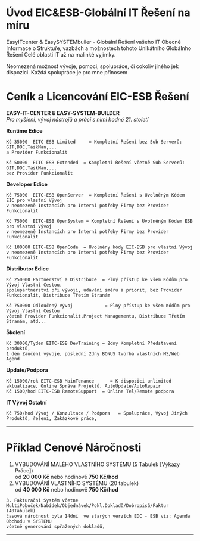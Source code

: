 ﻿# Úvod   EIC&ESB-Globální IT Řešení na míru  

EasyITcenter & EasySYSTEMbuiler - Globální Řešení vašeho IT
Obecné Informace o Struktuře, vazbách a možnostech tohoto Unikátního Globálnho Řešení
Celé oblasti IT až na malinké vyjímky.

Neomezená možnost vývoje, pomoci, spolupráce, či cokoliv jiného jek dispozici.
Každá spolupráce je pro mne přínosem

    
# Ceník a Licencování EIC-ESB Řešení    
    
**EASY-IT-CENTER & EASY-SYSTEM-BUILDER**    
*Pro myšlení, vývoj nástrojů a práci s nimi hodné 21. století*    
    
    
**Runtime Edice**    
```    
Kč 35000  EITC-ESB Limited     = Kompletní Řešení bez Sub Serverů: GIT,DOC,TaskMan,...    
a Provider Funkcionalit    
    
Kč 50000  EITC-ESB Extended  = Kompletní Řešení včetně Sub Serverů: GIT,DOC,TaskMan,...    
bez Provider Funkcionalit    
```    
    
**Developer Edice**    
```    
Kč 75000  EITC-ESB OpenServer  = Kompletní Řešení s Uvolněným Kódem EIC pro vlastní Vývoj    
v neomezeně Instancích pro Interní potřeby Firmy bez Provider Funkcionalit    
    
Kč 75000  EITC-ESB OpenSystem = Kompletní Řešení s Uvolněným Kódem ESB pro vlastní Vývoj    
v neomezeně Instancích pro Interní potřeby Firmy bez Provider Funkcionalit    
    
Kč 100000 EITC-ESB OpenCode  = Uvolněny kódy EIC-ESB pro vlastní Vývoj    
v neomezeně Instancích pro Interní potřeby Firmy bez Provider Funkcionalit    
```    
    
**Distributor Edice**    
```    
Kč 250000 Partnerství a Distribuce  = Plný přístup ke všem Kódům pro Vývoj Vlastní Cestou,    
spolupartnerství při vývoji, udávání směru a priorit, bez Provider Funkcionalit, Distribuce Třetím Stranám    
    
Kč 750000 Odloučený Vývoj            = Plný přístup ke všem Kódům pro Vývoj Vlastní Cestou    
včetně Provider Funkcionalit,Project Managementu, Distribuce Třetím Stranám, atd...    
```    
    
**Školení**    
```    
Kč 30000/Tyden EITC-ESB DevTraining = 2dny Kompletní Představení produktů,    
1 den Zaučení vývoje, poslední 2dny BONUS tvorba vlastních MS/Web Agend    
```    
    
**Update/Podpora**    
```    
Kč 15000/rok EITC-ESB MainTenance      = K dispozici unlimited aktualizace, Online Správa Projektů, AutoUpdate/AutoRepair    
Kč 1500/hod EITC-ESB RemoteSupport  = Online Tel/Remote podpora    
```    
    
**IT Vývoj Ostatní**    
```    
Kč 750/hod Vývoj / Konzultace / Podpora   = Spolupráce, Vývoj Jiných Produktů, řešení, Zakázkové práce,    
```    
    
----    
    
    
# Příklad Cenové Náročnosti    
    
1.  VYBUDOVÁNÍ MALÉHO VLASTNÍHO SYSTÉMU (5 Tabulek [Výkazy Práce])    
od **20 000 Kč** nebo hodinově **750 Kč/hod**    
2. VYBUDOVÁNÍ VLASTNÍHO SYSTÉMU (20 tabulek)    
od **40 000 Kč** nebo hodinově **750 Kč/hod**    
    
```text    
3. Fakturační Systém včetne MultiPoboček/Nabídek/Objednávek/Pokl.Dokladů/Dobropisů/Faktur (40Tabulek)    
časová náročnost byla 14dní  ve starých verzích EDC - ESB viz: Agenda Obchodu v SYSTEMU    
včetně generování spřažených dokladů,    
```    
    
----    
    
    
    
    